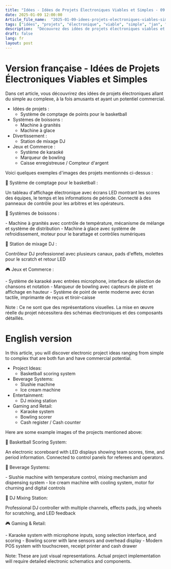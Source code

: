 ```yaml
---
title: "Idées - Idées de Projets Électroniques Viables et Simples - 09 janvier 2025"
date: 2025-01-09 12:00:00
Article_file_name:  "2025-01-09-idees-projets-electroniques-viables-simples.md"
tags: ["idées", "projets", "électronique", "viable", "simple", "jan", "jan-2025"]
description:  "Découvrez des idées de projets électroniques viables et simples à réaliser - January 9"
draft: false
lang: fr
layout: post
---
```


# Version française - Idées de Projets Électroniques Viables et Simples

Dans cet article, vous découvrirez des idées de projets électroniques allant du simple au complexe, à la fois amusants et ayant un potentiel commercial.

- Idées de projets :
    - Système de comptage de points pour le basketball
- Systèmes de boissons :
    - Machine à granités
    - Machine à glace
- Divertissement :
    - Station de mixage DJ
- Jeux et Commerce :
    - Système de karaoké
    - Marqueur de bowling
    - Caisse enregistreuse / Compteur d'argent

Voici quelques exemples d'images des projets mentionnés ci-dessus :

🏀 Système de comptage pour le basketball :

<aside>
Un tableau d'affichage électronique avec écrans LED montrant les scores des équipes, le temps et les informations de période. Connecté à des panneaux de contrôle pour les arbitres et les opérateurs.

</aside>

🥤 Systèmes de boissons :

<aside>
- Machine à granités avec contrôle de température, mécanisme de mélange et système de distribution
- Machine à glace avec système de refroidissement, moteur pour le barattage et contrôles numériques

</aside>

🎵 Station de mixage DJ :

<aside>
Contrôleur DJ professionnel avec plusieurs canaux, pads d'effets, molettes pour le scratch et retour LED

</aside>

🎮 Jeux et Commerce :

<aside>
- Système de karaoké avec entrées microphone, interface de sélection de chansons et notation
- Marqueur de bowling avec capteurs de piste et affichage en hauteur
- Système de point de vente moderne avec écran tactile, imprimante de reçus et tiroir-caisse

</aside>

Note : Ce ne sont que des représentations visuelles. La mise en œuvre réelle du projet nécessitera des schémas électroniques et des composants détaillés.


# English version

In this article, you will discover electronic project ideas ranging from simple to complex that are both fun and have commercial potential.

- Project Ideas:
    - Basketball scoring system
- Beverage Systems:
    - Slushie machine
    - Ice cream machine
- Entertainment:
    - DJ mixing station
- Gaming and Retail:
    - Karaoke system
    - Bowling scorer
    - Cash register / Cash counter

Here are some example images of the projects mentioned above:

🏀 Basketball Scoring System:

<aside>
An electronic scoreboard with LED displays showing team scores, time, and period information. Connected to control panels for referees and operators.

</aside>

🥤 Beverage Systems:

<aside>
- Slushie machine with temperature control, mixing mechanism and dispensing system
- Ice cream machine with cooling system, motor for churning and digital controls

</aside>

🎵 DJ Mixing Station:

<aside>
Professional DJ controller with multiple channels, effects pads, jog wheels for scratching, and LED feedback

</aside>

🎮 Gaming & Retail:

<aside>
- Karaoke system with microphone inputs, song selection interface, and scoring
- Bowling scorer with lane sensors and overhead display
- Modern POS system with touchscreen, receipt printer and cash drawer

</aside>

Note: These are just visual representations. Actual project implementation will require detailed electronic schematics and components.

